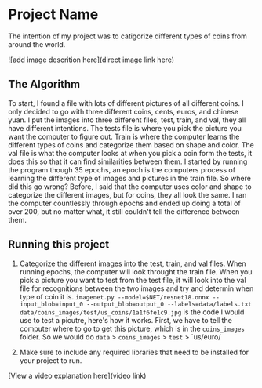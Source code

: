 # Project Name

The intention of my project was to catigorize different types of coins from around the world.

![add image descrition here](direct image link here)

## The Algorithm

To start, I found a file with lots of different pictures of all different coins. I only decided to go with three different coins, cents, euros, and chinese yuan. I put the images into three different files, test, train, and val, they all have different intentions. The tests file is where you pick the picture you want the computer to figure out. Train is where the computer learns the different types of coins and categorize them based on shape and color. The val file is what the computer looks at when you pick a coin form the tests, it does this so that it can find similarities between them. I started by running the program though 35 epochs, an epoch is the computers process of learning the different type of images and pictures in the train file. So where did this go wrong? Before, I said that the computer uses color and shape to categorize the different images, but for coins, they all look the same. I ran the computer countlessly through epochs and ended up doing a total of over 200, but no matter what, it still couldn't tell the difference between them.

## Running this project

1. Categorize the different images into the test, train, and val files. When running epochs, the computer will look throught the train file. When you pick a picture you want to test from the test file, it will look into the val file for recognitions between the two images and try and determin when type of coin it is. `imagenet.py --model=$NET/resnet18.onnx --input_blob=input_0 --output_blob=output_0 --labels=data/labels.txt data/coins_images/test/us_coins/1a1f6fe1c9.jpg` is the code I would use to test a picutre, here's how it works. First, we have to tell the computer where to go to get this picture, which is in the `coins_images` folder. So we would do `data` > `coins_images` > `test` > `us/euro/

2. Make sure to include any required libraries that need to be installed for your project to run.

[View a video explanation here](video link)
